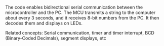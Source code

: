 The code enables bidirectional serial communication between the microcontroller
and the PC. The MCU transmits a string to the computer about every 3 seconds, and 
it receives 8-bit numbers from the PC. It then decodes them and displays on LEDs.

Related concepts: Serial communication, timer and timer interrupt, BCD (Binary-Coded Decimals), 
            segment displays, etc 
